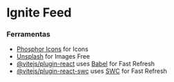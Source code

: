 # Ignite Feed

### Ferramentas

- [Phosphor Icons](https://phosphoricons.com/) for Icons
- [Unsplash](https://unsplash.com/pt-br) for Images Free
- [@vitejs/plugin-react](https://github.com/vitejs/vite-plugin-react/blob/main/packages/plugin-react/README.md) uses [Babel](https://babeljs.io/) for Fast Refresh
- [@vitejs/plugin-react-swc](https://github.com/vitejs/vite-plugin-react-swc) uses [SWC](https://swc.rs/) for Fast Refresh
